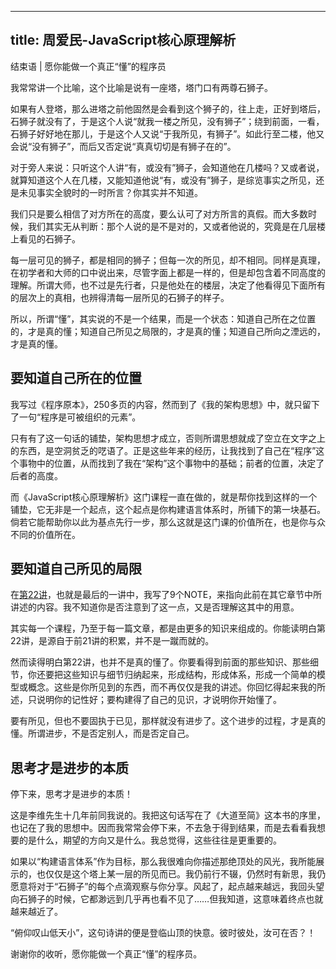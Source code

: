 
---
title: 周爱民-JavaScript核心原理解析
---

结束语 | 愿你能做一个真正“懂”的程序员

我常常讲一个比喻，这个比喻是说有一座塔，塔门口有两尊石狮子。

如果有人登塔，那么进塔之前他固然是会看到这个狮子的，往上走，正好到塔后，石狮子就没有了，于是这个人说“就我一楼之所见，没有狮子”；绕到前面，一看，石狮子好好地在那儿，于是这个人又说“于我所见，有狮子”。如此行至二楼，他又会说“没有狮子”，而后又否定说“真真切切是有狮子在的”。

对于旁人来说：只听这个人讲“有，或没有”狮子，会知道他在几楼吗？又或者说，就算知道这个人在几楼，又能知道他说“有，或没有”狮子，是综览事实之所见，还是未见事实全貌时的一时所言？你其实并不知道。

我们只是要么相信了对方所在的高度，要么认可了对方所言的真假。而大多数时候，我们其实无从判断：那个人说的是不是对的，又或者他说的，究竟是在几层楼上看见的石狮子。

每一层可见的狮子，都是相同的狮子；但每一次的所见，却不相同。同样是真理，在初学者和大师的口中说出来，尽管字面上都是一样的，但是却包含着不同高度的理解。所谓大师，也不过是先行者，只是他处在的楼层，决定了他看得见下面所有的层次上的真相，也辨得清每一层所见的石狮子的样子。

所以，所谓“懂”，其实说的不是一个结果，而是一个状态：知道自己所在之位置的，才是真的懂；知道自己所见之局限的，才是真的懂；知道自己所向之湮远的，才是真的懂。

<!-- [[[read_end]]] -->

## 要知道自己所在的位置

我写过《程序原本》，250多页的内容，然而到了《我的架构思想》中，就只留下了一句“程序是可被组织的元素”。

只有有了这一句话的铺垫，架构思想才成立，否则所谓思想就成了空立在文字之上的东西，是空洞贫乏的呓语了。正是这些年来的经历，让我找到了自己在“程序”这个事物中的位置，从而找到了我在“架构”这个事物中的基础；前者的位置，决定了后者的高度。

而《JavaScript核心原理解析》这门课程一直在做的，就是帮你找到这样的一个铺垫，它无非是一个起点，这个起点是你构建语言体系时，所铺下的第一块基石。倘若它能帮助你以此为基点先行一步，那么这就是这门课的价值所在，也是你与众不同的价值所在。

## 要知道自己所见的局限

在[第22讲](https://time.geekbang.org/column/article/185031)，也就是最后的一讲中，我写了9个NOTE，来指向此前在其它章节中所讲述的内容。我不知道你是否注意到了这一点，又是否理解这其中的用意。

其实每一个课程，乃至于每一篇文章，都是由更多的知识来组成的。你能读明白第22讲，是源自于前21讲的积累，并不是一蹴而就的。

然而读得明白第22讲，也并不是真的懂了。你要看得到前面的那些知识、那些细节，你还要把这些知识与细节归纳起来，形成结构，形成体系，形成一个简单的模型或概念。这些是你所见到的东西，而不再仅仅是我的讲述。你回忆得起来我的所述，只说明你的记性好；要构建得了自己的见识，才说明你开始懂了。

要有所见，但也不要固执于已见，那样就没有进步了。这个进步的过程，才是真的懂。所谓进步，不是否定别人，而是否定自己。

## 思考才是进步的本质

停下来，思考才是进步的本质！

这是李维先生十几年前同我说的。我把这句话写在了《大道至简》这本书的序里，也记在了我的思想中。因而我常常会停下来，不去急于得到结果，而是去看看我想要的是什么，期望的方向又是什么。我总觉得，这些往往是更重要的。

如果以“构建语言体系”作为目标，那么我很难向你描述那绝顶处的风光，我所能展示的，也仅仅是这个塔上某一层的所见而已。我仍前行不辍，仍然时有新思，我仍愿意将对于“石狮子”的每个点滴观察与你分享。风起了，起点越来越远，我回头望向石狮子的时候，它都渺远到几乎再也看不见了……但我知道，这意味着终点也就越来越近了。

“俯仰叹山低天小”，这句诗讲的便是登临山顶的快意。彼时彼处，汝可在否？！

谢谢你的收听，愿你能做一个真正“懂”的程序员。
    